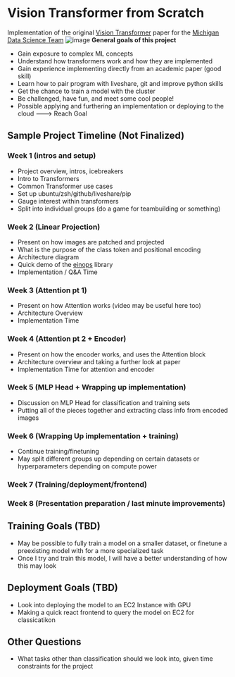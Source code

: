 # Vision Transformer from Scratch
Implementation of the original [Vision Transformer](https://arxiv.org/pdf/2010.11929) paper for the [Michigan Data Science Team](https://mdst.club/)
![image](https://github.com/user-attachments/assets/cbfed802-7f9a-440c-8e4b-4c1b8ce7a05d)
**General goals of this project**
- Gain exposure to complex ML concepts
- Understand how transformers work and how they are implemented
- Gain experience implementing directly from an academic paper (good skill)
- Learn how to pair program with liveshare, git and improve python skills
- Get the chance to train a model with the cluster
- Be challenged, have fun, and meet some cool people!
- Possible applying and furthering an implementation or deploying to the cloud ---> Reach Goal


## Sample Project Timeline (Not Finalized)
### Week 1 (intros and setup)

- Project overview, intros, icebreakers
- Intro to Transformers
- Common Transformer use cases
- Set up ubuntu/zsh/github/liveshare/pip
- Gauge interest within transformers
- Split into individual groups (do a game for teambuilding or something)

### Week 2 (Linear Projection)
- Present on how images are patched and projected
- What is the purpose of the class token and positional encoding
- Architecture diagram
- Quick demo of the [einops](https://github.com/arogozhnikov/einops/tree/master) library
- Implementation / Q&A Time

### Week 3 (Attention pt 1)
- Present on how Attention works (video may be useful here too)
- Architecture Overview
- Implementation Time

### Week 4 (Attention pt 2 + Encoder)
- Present on how the encoder works, and uses the Attention block
- Architecture overview and taking a further look at paper 
- Implementation Time for attention and encoder

### Week 5 (MLP Head + Wrapping up implementation)
- Discussion on MLP Head for classification and training sets 
- Putting all of the pieces together and extracting class info from encoded images

### Week 6 (Wrapping Up implementation + training)
- Continue training/finetuning
- May split different groups up depending on certain datasets or hyperparameters depending on compute power


### Week 7 (Training/deployment/frontend)


### Week 8 (Presentation preparation / last minute improvements)



## Training Goals (TBD)
- May be possible to fully train a model on a smaller dataset, or finetune a preexisting model with for a more specialized task
- Once I try and train this model, I will have a better understanding of how this may look

## Deployment Goals (TBD)
- Look into deploying the model to an EC2 Instance with GPU
- Making a quick react frontend to query the model on EC2 for classicatikon

## Other Questions
- What tasks other than classification should we look into, given time constraints for the project
